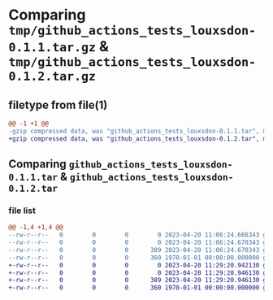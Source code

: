 # Comparing `tmp/github_actions_tests_louxsdon-0.1.1.tar.gz` & `tmp/github_actions_tests_louxsdon-0.1.2.tar.gz`

## filetype from file(1)

```diff
@@ -1 +1 @@
-gzip compressed data, was "github_actions_tests_louxsdon-0.1.1.tar", max compression
+gzip compressed data, was "github_actions_tests_louxsdon-0.1.2.tar", max compression
```

## Comparing `github_actions_tests_louxsdon-0.1.1.tar` & `github_actions_tests_louxsdon-0.1.2.tar`

### file list

```diff
@@ -1,4 +1,4 @@
--rw-r--r--   0        0        0        0 2023-04-20 11:06:24.666343 github_actions_tests_louxsdon-0.1.1/README.md
--rw-r--r--   0        0        0        0 2023-04-20 11:06:24.670343 github_actions_tests_louxsdon-0.1.1/github_actions/__init__.py
--rw-r--r--   0        0        0      389 2023-04-20 11:06:24.670343 github_actions_tests_louxsdon-0.1.1/pyproject.toml
--rw-r--r--   0        0        0      360 1970-01-01 00:00:00.000000 github_actions_tests_louxsdon-0.1.1/PKG-INFO
+-rw-r--r--   0        0        0        0 2023-04-20 11:29:20.942130 github_actions_tests_louxsdon-0.1.2/README.md
+-rw-r--r--   0        0        0        0 2023-04-20 11:29:20.946130 github_actions_tests_louxsdon-0.1.2/github_actions/__init__.py
+-rw-r--r--   0        0        0      389 2023-04-20 11:29:20.946130 github_actions_tests_louxsdon-0.1.2/pyproject.toml
+-rw-r--r--   0        0        0      360 1970-01-01 00:00:00.000000 github_actions_tests_louxsdon-0.1.2/PKG-INFO
```

